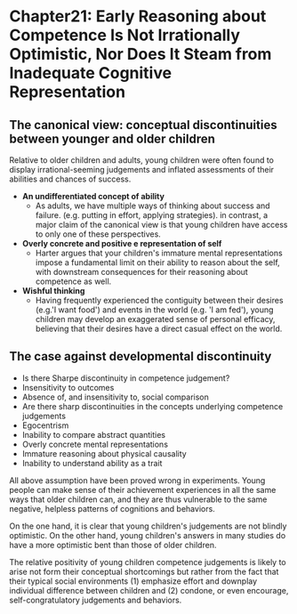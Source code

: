 # Chapter21: Early Reasoning about Competence Is Not Irrationally Optimistic, Nor Does It Steam from Inadequate Cognitive Representation


## The canonical view: conceptual discontinuities between younger and older children
Relative to older children and adults, young children were often found to display irrational-seeming judgements and inflated assessments of their abilities and chances of success.

* **An undifferentiated concept of ability**
	* As adults, we have multiple ways of thinking about success and failure. (e.g. putting in effort, applying strategies). in contrast, a major claim of the canonical view is that young children have access to only one of these perspectives. 
* **Overly concrete and positive e representation of self**
	* Harter argues that your children's immature mental representations impose a fundamental limit on their ability to reason about the self, with downstream consequences for their reasoning about competence as well.
* **Wishful thinking**
	* Having frequently experienced the contiguity between their desires (e.g.'I want food') and events in the world (e.g. 'I am fed'), young children may develop an exaggerated sense of personal efficacy, believing that their desires have a direct casual effect on the world. 

## The case against developmental discontinuity
* Is there Sharpe discontinuity in competence judgement?
* Insensitivity to outcomes
* Absence of, and insensitivity to, social comparison
* Are there sharp discontinuities in the concepts underlying competence judgements
* Egocentrism
* Inability to compare abstract quantities
* Overly concrete mental representations
* Immature reasoning about physical causality
* Inability to understand ability as a trait

All above assumption have been proved wrong in experiments. Young people can make sense of their achievement experiences in all the same ways that older children can, and they are thus vulnerable to the same negative, helpless patterns of cognitions and behaviors.

On the one hand, it is clear that young children's judgements are not blindly optimistic. On the other hand, young children's answers in many studies do have a more optimistic bent than those of older children.

The relative positivity of young children competence judgements is likely to arise not form their conceptual shortcomings but rather from the fact that their typical social environments (1) emphasize effort and downplay individual difference between children and (2) condone, or even encourage, self-congratulatory judgements and behaviors.
